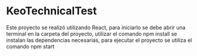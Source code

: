 # KeoTechnicalTest

Este proyecto se realizó utilizando React, para iniciarlo se debe abrir una terminal en la carpeta del proyecto, utilizar el comando npm install se instalan las dependencias necesarias, para ejecutar el proyecto se utiliza el comando npm start
